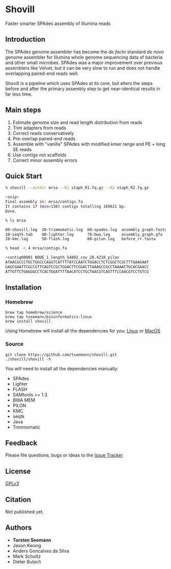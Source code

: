 # Shovill
Faster smarter SPAdes assembly of Illumina reads

## Introduction

The SPAdes genome assembler has become the *de facto* standard *de novo* genome assembler
for Illumina whole genome sequencing data of bacteria and other small microbes. SPAdes
was a major improvement over previous assemblers like Velvet, but it can be very slow to run
and does not handle overlapping paired-end reads well.

Shovill is a pipeline which uses SPAdes at its core, but alters the steps before and after
the primary assembly step to get near-identical results in far less time.  

## Main steps

1. Estimate genome size and read length distribution from reads
2. Trim adapters from reads
3. Correct reads conservatively
4. Pre-overlap paired-end reads
5. Assemble with "vanilla" SPAdes with modified kmer range and PE + long SE reads
6. Use contigs not scaffolds
7. Correct minor assembly errors

## Quick Start

```bash
% shovill --outdir mrsa --R1 staph_R1.fq.gz --R2 staph_R2.fq.gz

<snip>
Final assembly in: mrsa/contigs.fa
It contains 17 (min=150) contigs totalling 169611 bp.
Done.

% ls mrsa

00-shovill.log  30-trimmomatic.log  60-spades.log  assembly_graph.fastg  contigs.fa     pilon.changes
10-seqtk.tab    40-lighter.log      70-bwa.log     assembly_graph.gfa    contigs.fasta  scaffolds.fasta
20-kmc.log      50-flash.log        80-pilon.log   before_rr.fasta       flash.hist

% head -n 4 mrsa/contigs.fa

>contig00001 NODE_1_length_54882_cov_28.4218_pilon
ATAACGCCCTGCTGGCCCAGGTCATTTTATCCAATCTGGACCTCTCGGCTCGCTTTGAAGAAT
GAGCGAATTCGCCGTTCAGTCCGCTGGACTTCGGACTTAAAGCCGCCTAAAACTGCACGAACC
ATTGTTCTGAGGGCCTCACTGGATTTTAACATCCTGCTAACGTCAGTTTCCAACGTCCTGTCG
```

## Installation

### Homebrew

```
brew tap homebrew/science
brew tap tseemann/bioinformatics-linux
brew install shovill
```
Using Homebrew will install all the dependencies for you: 
[Linux](http://linuxbrew.sh) or [MacOS](http://brew.sh)

### Source

```
git clone https://github.com/tseemann/shovill.git
./shovill/shovill -h
```
You will need to install all the dependencies manually:
* SPAdes
* Lighter
* FLASH
* SAMtools >= 1.3
* BWA MEM
* PILON
* KMC
* seqtk
* Java
* Trimmomatic

## Feedback

Please file questions, bugs or ideas to the [Issue Tracker](https://github.com/tseemann/shovill/issues)

## License

[GPLv3](https://raw.githubusercontent.com/tseemann/shovill/master/LICENSE)

## Citation

Not published yet.

## Authors

* **Torsten Seemann**
* Jason Kwong
* Anders Goncalves da Silva
* Mark Schultz
* Dieter Bulach
